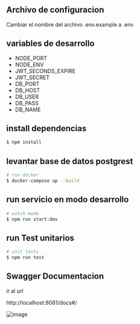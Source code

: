 

## Archivo de configuracion
Cambiar el nombre del archivo .env.example a .env

## variables de desarrollo
- NODE_PORT
- NODE_ENV
- JWT_SECONDS_EXPIRE
- JWT_SECRET
- DB_PORT
- DB_HOST
- DB_USER
- DB_PASS
- DB_NAME

## install dependencias

```bash
$ npm install
```

## levantar base de datos postgrest
```bash
# run docker
$ docker-compose up --build

```

## run servicio en modo desarrollo

```bash
# watch mode
$ npm run start:dev

```

## run Test unitarios

```bash
# unit tests
$ npm run test

```

## Swagger Documentacion
ir al url

http://localhost:8081/docs#/

![image](https://github.com/trabol/IONIX-API/assets/14164927/16bad23f-6cf9-4267-a8a7-ef5451d9bc8a)
